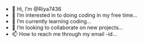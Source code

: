- 👋 Hi, I’m @Riya7436
- 👀 I’m interested in to doing coding in my free time...
- 🌱 I’m currently learning coding...
- 💞️ I’m looking to collaborate on new projects...
- 📫 How to reach me through my email -id...

<!---
Riya7436/Riya7436 is a ✨ special ✨ repository because its `README.md` (this file) appears on your GitHub profile.
You can click the Preview link to take a look at your changes.
--->

